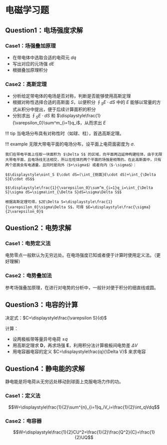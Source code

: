 # 电磁学习题
## Question1：电场强度求解
### Case1：场强叠加原理

+ 在带电体中选取合适的电荷元 $dq$
+ 写出对应的元场强 $dE$
+ 根据叠加原理积分

### Case2：高斯定理

+ 分析给定带电体的电场是否对称，判断是否能够使用高斯定理
+ 根据对称性选择合适的高斯面 $S$，以便积分 $\displaystyle\oint_S E\cdot dS$ 中的 $E$ 能够以常量的方式从积分中提出，便于后续计算面积的积分
+ 分别求出 $\displaystyle\oint_S E\cdot dS$ 和 $\displaystyle\frac{1}{\varepsilon_0}\sum^m_{i=1}q_i$，从而求出 $E$

!!! tip
	当电场分布具有对称性时（如球、柱），首选高斯定理。

!!! example
	无限大带电平面的电场分布，设平面上电荷面密度为 $\sigma$.

	我们在带电平面上任取一块面积为 $\Delta S$ 的区域，向平面两边延伸构建柱体，由于无限大带电平面，且电场线无法相交，所以在柱体的两个平面的场强是相等的。在此高斯面中，只有两个底面会有电通量，且同时是向外（$+\sigma$）或者向内（$-\sigma$）：
	
	$$\displaystyle\oint_S E\cdot dS=(\int_{侧面}E\cdot dS)+\int_{\Delta S}E\cdot dS$$
	
	$$\displaystyle\frac{1}{\varepsilon_0}\sum^m_{i=1}q_i=\int_{\Delta S}\sigma dS=\sigma\int_{\Delta S}dS=\sigma\Delta S$$

	根据高斯定理可得，$2E\Delta S=\displaystyle\frac{1}{\varepsilon_0}\sigma\Delta S$，可得 $E=\displaystyle\frac{\sigma}{2\varepsilon_0}$

## Question2：电势求解
### Case1：电势定义法
电势零点一般默认为无穷远处。在电场强度已知或者便于计算时使用定义法。（更好理解）
### Case2：电势叠加法
参考场强叠加原理，在进行对电势的分析中，一般针对便于积分的细直线或圆。

## Question3：电容的计算
决定式：$C=\displaystyle\frac{\varepsilon S}{d}$

计算：
+ 设两极板带等量异号电荷 $\pm q$
+ 用高斯定理求 $\pmb D$，再求场强 $\pmb E$，利用积分法计算极板间电势差 $\Delta V$
+ 用电容器电容的定义 $C=\displaystyle\frac{q}{\Delta V}$ 来求电容

## Question4：静电能的求解
静电能是将电荷从无穷远处移动到球面上克服电场力作的功。
### Case1：定义法
$$W=\displaystyle\frac{1}{2}\sum^{n}_{i=1}q_iV_i=\frac{1}{2}\int_qVdq$$
### Case2：电容器
$$W=\displaystyle\frac{1}{2}CU^2=\frac{1}{2}\frac{Q^2}{C}=\frac{1}{2}UQ$$